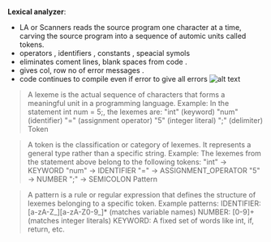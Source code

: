  **Lexical analyzer**: 
- LA or Scanners reads the source program one character at a time, carving the source program into a
sequence of automic units called tokens.
-  operators , identifiers , constants , speacial symols 
- eliminates coment lines, blank spaces  from code .
- gives col, row no of error messages .
- code continues to compile even if error to give all errors 
![alt text](<../../../Screenshot 2025-02-27 at 6.46.43 PM.png>)

> A lexeme is the actual sequence of characters that forms a meaningful unit in a programming language.
Example: In the statement int num = 5;, the lexemes are:
"int" (keyword)
"num" (identifier)
"=" (assignment operator)
"5" (integer literal)
";" (delimiter)
Token

> A token is the classification or category of lexemes.
It represents a general type rather than a specific string.
Example: The lexemes from the statement above belong to the following tokens:
"int" → KEYWORD
"num" → IDENTIFIER
"=" → ASSIGNMENT_OPERATOR
"5" → NUMBER
";" → SEMICOLON
Pattern

> A pattern is a rule or regular expression that defines the structure of lexemes belonging to a specific token.
Example patterns:
IDENTIFIER: [a-zA-Z_][a-zA-Z0-9_]* (matches variable names)
NUMBER: [0-9]+ (matches integer literals)
KEYWORD: A fixed set of words like int, if, return, etc.